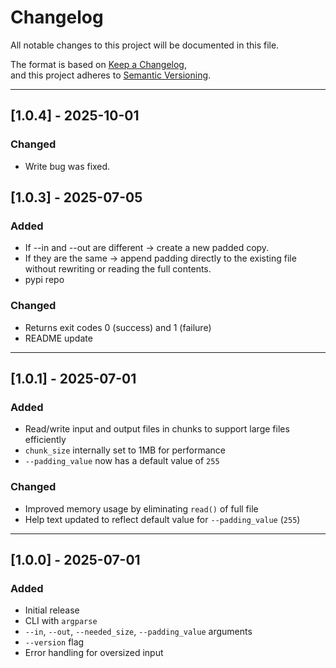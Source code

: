 # Changelog

All notable changes to this project will be documented in this file.

The format is based on [Keep a Changelog](https://keepachangelog.com/en/1.0.0/),  
and this project adheres to [Semantic Versioning](https://semver.org/spec/v2.0.0.html).

---

## [1.0.4] - 2025-10-01
### Changed
- Write bug was fixed.


## [1.0.3] - 2025-07-05
### Added
- If --in and --out are different → create a new padded copy.
- If they are the same → append padding directly to the existing file without rewriting or reading the full contents.
- pypi repo


### Changed
- Returns exit codes 0 (success) and 1 (failure)
- README update

---

## [1.0.1] - 2025-07-01
### Added
- Read/write input and output files in chunks to support large files efficiently
- `chunk_size` internally set to 1MB for performance
- `--padding_value` now has a default value of `255`

### Changed
- Improved memory usage by eliminating `read()` of full file
- Help text updated to reflect default value for `--padding_value` (`255`)

---

## [1.0.0] - 2025-07-01
### Added
- Initial release
- CLI with `argparse`
- `--in`, `--out`, `--needed_size`, `--padding_value` arguments
- `--version` flag
- Error handling for oversized input
